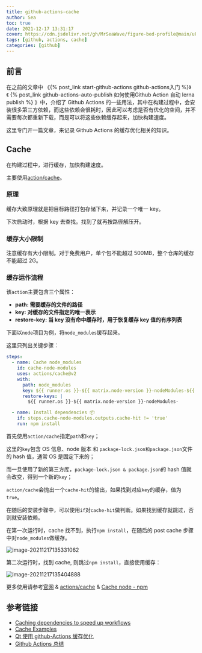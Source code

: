 ```yaml
---
title: github-actions-cache
author: Sea
toc: true
date: 2021-12-17 13:31:17
cover: https://cdn.jsdelivr.net/gh/MrSeaWave/figure-bed-profile@main/uPic/2021/qq8Lk4_bg2019091201.jpeg
tags: [github, actions, cache]
categories: [github]
---
```


## 前言

在之前的文章中 《{% post_link start-github-actions github-actions入门 %}》《 {% post_link github-actions-auto-publish 如何使用Github Action 自动 lerna publish %} 》中，介绍了 Github Actions 的一些用法，其中在构建过程中，会安装很多第三方依赖，而这些依赖会很耗时，因此可以考虑是否有优化的空间，并不需要每次都重新下载，而是可以将这些依赖缓存起来，加快构建速度。

这里专门开一篇文章，来记录 Github Actions 的缓存优化相关的知识。

<!--more-->

## Cache

在构建过程中，进行缓存，加快构建速度。

主要使用[action/cache](https://github.com/actions/cache)。

### 原理

缓存大致原理就是把目标路径打包存储下来，并记录一个唯一 key。

下次启动时，根据 key 去查找。找到了就再按路径解压开。

### 缓存大小限制

注意缓存有大小限制。对于免费用户，单个包不能超过 500MB，整个仓库的缓存不能超过 2G。

### 缓存运作流程

该`action`主要包含三个属性：

- **path: 需要缓存的文件的路径**
- **key: 对缓存的文件指定的唯一表示**
- **restore-key: 当 key 没有命中缓存时，用于恢复缓存 key 值的有序列表**

下面以`node`项目为例，将`node_modules`缓存起来。

这里只列出关键步骤：

```yml
steps:
  - name: Cache node_modules
    id: cache-node-modules
    uses: actions/cache@v2
    with:
      path: node_modules
      key: ${{ runner.os }}-${{ matrix.node-version }}-nodeModules-${{ hashFiles('package-lock.json') }}-${{ hashFiles('package.json') }}
      restore-keys: |
        ${{ runner.os }}-${{ matrix.node-version }}-nodeModules-

  - name: Install dependencies 📦️
    if: steps.cache-node-modules.outputs.cache-hit != 'true'
    run: npm install
```

首先使用`action/cache`指定`path`和`key`；

这里的`key`包含 OS 信息、node 版本 和 `package-lock.json和package.json`文件的 hash 值，通常 OS 是固定下来的；

而一旦使用了新的第三方库，`package-lock.json & package.json`的 hash 值就会改变，得到一个新的`key`；

`action/cache`会抛出一个`cache-hit`的输出，如果找到对应`key`的缓存，值为`true`。

在随后的安装步骤中，可以使用`if`对`cache-hit`做判断。如果找到缓存就跳过，否则就安装依赖。

在第一次运行时，cache 找不到，执行`npm install`，在随后的 post cache 步骤中对`node_modules`做缓存。

![image-20211217135331062](https://cdn.jsdelivr.net/gh/MrSeaWave/figure-bed-profile@main/uPic/2021/3irwj2_image-20211217135331062.png)

第二次运行时，找到 cache, 则跳过`npm install`，直接使用缓存：

![image-20211217135404888](https://cdn.jsdelivr.net/gh/MrSeaWave/figure-bed-profile@main/uPic/2021/PxvEpK_image-20211217135404888.png)

更多使用请参考[官网](https://docs.github.com/en/actions/advanced-guides/caching-dependencies-to-speed-up-workflows) & [actions/cache](https://github.com/actions/cache) & [Cache node - npm](https://github.com/actions/cache/blob/main/examples.md#node---npm)

## 参考链接

- [Caching dependencies to speed up workflows](https://docs.github.com/en/actions/advanced-guides/caching-dependencies-to-speed-up-workflows)
- [Cache Examples](https://github.com/actions/cache/blob/main/examples.md#node---lerna)
- [Qt 使用 github-Actions 缓存优化](https://zhuanlan.zhihu.com/p/95945405)
- [Github Actions 总结](https://jasonkayzk.github.io/2020/08/28/Github-Actions%E6%80%BB%E7%BB%93/)
